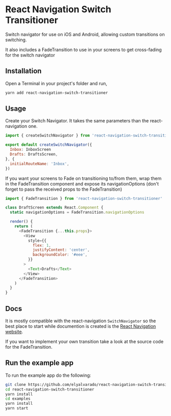 # React Navigation Switch Transitioner

Switch navigator for use on iOS and Android, allowing custom transitions on switching.

It also includes a FadeTransition to use in your screens to get cross-fading for the switch navigator

## Installation

Open a Terminal in your project's folder and run,

```sh
yarn add react-navigation-switch-transitioner
```

## Usage

Create your Switch Navigator. It takes the same parameters than the react-navigation one.

```js
import { createSwitchNavigator } from 'react-navigation-switch-transitioner'

export default createSwitchNavigator({
  Inbox: InboxScreen
  Drafts: DraftsScreen,
}, {
  initialRouteName: 'Inbox',
})
```

If you want your screens to Fade on transitioning to/from them, wrap them in the FadeTransition component and expose its navigationOptions (don't forget to pass the received props to the FadeTransition)

```js
import { FadeTransition } from 'react-navigation-switch-transitioner'

class DraftScreen extends React.Component {
  static navigationOptions = FadeTransition.navigationOptions

  render() {
    return (
      <FadeTransition {...this.props}>
        <View
          style={{
            flex: 1,
            justifyContent: 'center',
            backgroundColor: '#eee',
          }}
        >
          <Text>Drafts</Text>
        </View>
      </FadeTransition>
    )
  }
}
```

## Docs

It is mostly compatible with the react-navigation `SwitchNavigator` so the best place to start while documention is created is the [React Navigation website](https://reactnavigation.org/docs/en/switch-navigator.html).

If you want to implement your own transition take a look at the source code for the FadeTransition.

## Run the example app

To run the example app do the following:

```sh
git clone https://github.com/elyalvarado/react-navigation-switch-transitioner
cd react-navigation-switch-transitioner
yarn install
cd examples
yarn install
yarn start
```
